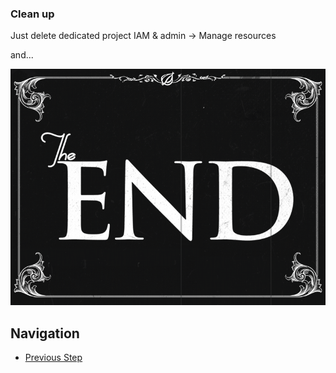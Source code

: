 ### Clean up

Just delete dedicated project IAM & admin -> Manage resources

and...

<!---![ThatsAll](https://upload.wikimedia.org/wikipedia/commons/e/ea/Thats_all_folks.svg)-->

<p align="center">
  <img src="https://github.com/gft-academy-pl/gcp-data-analysis-with-bigquery/blob/master/assets/keynotesilent_dribbble.gif">
</p>

## Navigation

- [Previous Step](./06-cloud-functions.md)
